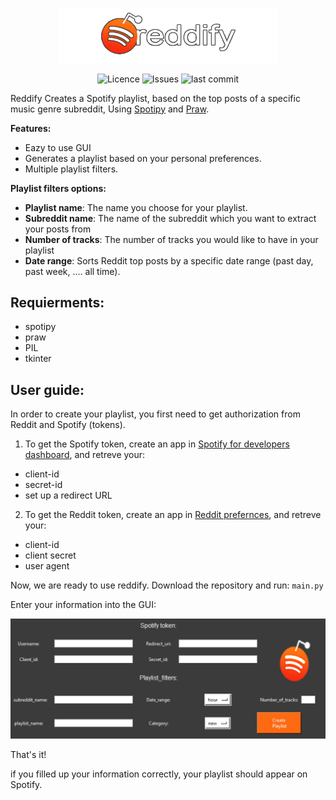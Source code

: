 <p align="center">
<img alt="Reddify" src="assets/icon.png" width="350">
</p>

<p align="center">
<img alt="Licence" src=https://img.shields.io/github/license/lironbdolah/reddify?label=licence>
 <img alt="Issues" src=https://img.shields.io/github/issues/lironbdolah/reddify>
 <img alt="last commit" src=https://img.shields.io/github/last-commit/lironbdolah/reddify>
</p>


Reddify Creates a Spotify playlist, based on the top posts of a specific music genre subreddit, Using [Spotipy](https://spotipy.readthedocs.io/en/2.19.0/) and [Praw](https://praw.readthedocs.io/en/stable/). 


**Features:**

- Eazy to use GUI
- Generates a playlist based on your personal preferences.
- Multiple playlist filters.


**Playlist filters options:**

- **Playlist name**: The name you choose for your playlist.
- **Subreddit name**: The name of the subreddit which you want to extract your posts from
- **Number of tracks**: The number of tracks you would like to have in your playlist
- **Date range**: Sorts Reddit top posts by a specific date range (past day, past week, .... all time).



## Requierments:

- spotipy
- praw
- PIL
- tkinter 


## User guide:

In order to create your playlist, you first need to get authorization from Reddit and Spotify (tokens).

1. To get the Spotify token, create an app in [Spotify for developers dashboard](https://developer.spotify.com/dashboard/applications), and retreve your:
 - client-id 
 - secret-id 
 - set up a redirect URL 

2. To get the Reddit token, create an app in [Reddit prefernces](https://www.reddit.com/prefs/apps/), and retreve your:
- client-id 
- client secret
- user agent


Now, we are ready to use reddify.
Download the repository and run: ```main.py ```

Enter your information into the GUI:
<p align="center">
  <img src="assets/gui.png"/>
</p>

That's it!

if you filled up your information correctly, your playlist should appear on Spotify.
